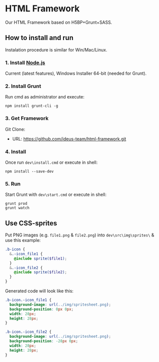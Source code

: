 # HTML Framework
Our HTML Framework based on H5BP+Grunt+SASS.

## How to install and run
Instalation procedure is similar for Win/Mac/Linux.

### 1. Install [Node.js](https://nodejs.org/en/download/current/)
Current (latest features), Windows Installer 64-bit (needed for Grunt).

### 2. Install Grunt
Run cmd as administrator and execute:

```shell
npm install grunt-cli -g
```

### 3. Get Framework
Git Clone:
- URL: https://github.com/ideus-team/html-framework.git

### 4. Install
Once run `dev\install.cmd` or execute in shell:

```shell
npm install --save-dev
```

### 5. Run
Start Grunt with `dev\start.cmd` or execute in shell:

```shell
grunt prod
grunt watch
```

## Use CSS-sprites

Put PNG images (e.g. `file1.png` & `file2.png`) into `dev\src\img\sprites\` & use this example:

```scss
.b-icon {
  &.-icon_file1 {
    @include sprite($file1);
  }
  &.-icon_file2 {
    @include sprite($file2);
  }
}
```

Generated code will look like this:

```css
.b-icon.-icon_file1 {
  background-image: url(../img/spritesheet.png);
  background-position: 0px 0px;
  width: 28px;
  height: 28px;
}

.b-icon.-icon_file2 {
  background-image: url(../img/spritesheet.png);
  background-position: -28px 0px;
  width: 28px;
  height: 28px;
}
```
